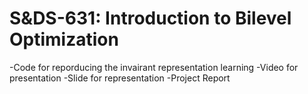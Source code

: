 # S&DS-631: Introduction to Bilevel Optimization

-Code for reporducing the invairant representation learning 
-Video for presentation
-Slide for representation
-Project Report
